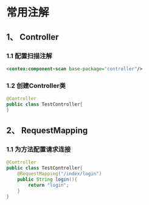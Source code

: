 # 常用注解

## 1、 Controller

### 1.1 配置扫描注解

```xml
<contex:component-scan base-package="controller"/>
```

### 1.2 创建Controller类

```java
@Controller
public class TestController{
}
```

## 2、 RequestMapping

### 1.1 为方法配置请求连接

```java
@Controller
public class TestController{
    @RequestMapping("/index/login")
    public String login(){
        return "login";
    }
}
```

